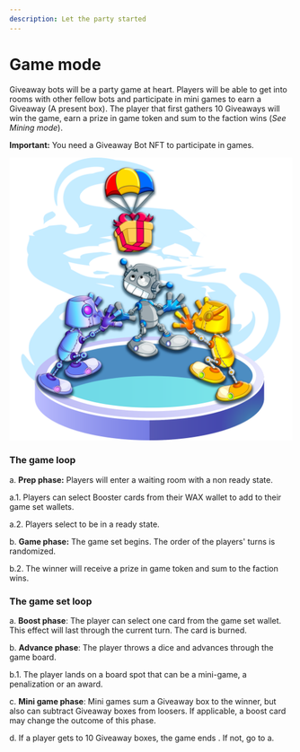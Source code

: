 ```yaml
---
description: Let the party started
---
```


# Game mode

Giveaway bots will be a party game at heart. Players will be able to get into rooms with other fellow bots and participate in mini games to earn a Giveaway (A present box). The player that first gathers 10 Giveaways will win the game, earn a prize in game token and sum to the faction wins (_See Mining mode_).

**Important:** You need a Giveaway Bot NFT to participate in games.

![](../.gitbook/assets/imagen2.png)

### **The game loop**

a. **Prep phase:** Players will enter a waiting room with a non ready state.

a.1. Players can select Booster cards from their WAX wallet to add to their game set wallets.

a.2. Players select to be in a ready state.

b. **Game phase:** The game set begins. The order of the players' turns is randomized.

b.2. The winner will receive a prize in game token and sum to the faction wins.



### **The game set loop**

a. **Boost phase**: The player can select one card from the game set wallet. This effect will last through the current turn. The card is burned.

b. **Advance phase**: The player throws a dice and advances through the game board.

b.1. The player lands on a board spot that can be a mini-game, a penalization or an award.

c. **Mini game phase**: Mini games sum a Giveaway box to the winner, but also can subtract Giveaway boxes from loosers. If applicable, a boost card may change the outcome of this phase.

d. If a player gets to 10 Giveaway boxes, the game ends . If not, go to a.

